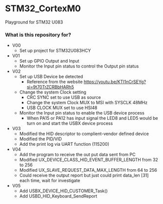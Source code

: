 # STM32_CortexM0 #
Playground for STM32 U083

### What is this repository for? ###

- V00
  - Set up project for STM32U083HCY
- V01
  - Set up GPIO Output and Input
  - Monitor the Input pin status to control the Output pin status
- V02
  - Set up USB Device be detected
	- Reference from the website https://youtu.be/KTI1nCrSEYg?si=9t70TrZCRBbHARh5
  - Change the system Clock setting
	- CRC SYNC set to use USB as source
	- Change the system Clock MUX to MSI with SYSCLK 48MHz
	- USB CLOCK MUX set to use HSI48
  - Monitor the Input pin status to enable the USB device process
	- When PA15 or PA12 has input signal the LED8 and LED5 would be turn on and start the USBX device process
- V03
  - Modified the HID descriptor to complient-vendor defined device
  - Modified the PID/VID
  - Add the print log via UART function (115200)
- V04
  - Add the program to receive the out put data sent from PC
  - Modified UX_DEVICE_CLASS_HID_EVENT_BUFFER_LENGTH from 32 to 256
  - Modified UX_SLAVE_REQUEST_DATA_MAX_LENGTH from 64 to 256
  - Could receive the output report but just could print data_len [31] each time, wait for investigate
- V05
  - Add USBX_DEVICE_HID_CUSTOMER_Task()
  - Add USBD_HID_Keyboard_SendReport